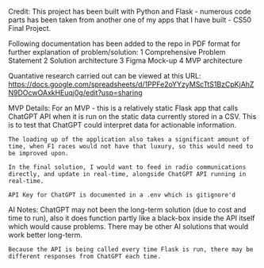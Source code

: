 Credit:
    This project has been built with Python and Flask - numerous code parts has been taken from another one of my apps that I have built - CS50 Final Project.


Following documentation has been added to the repo in PDF format for further explanation of problem/solution:
    1 Comprehensive Problem Statement
    2 Solution architecture
    3 Figma Mock-up
    4 MVP architecture


Quantative research carried out can be viewed at this URL: https://docs.google.com/spreadsheets/d/1PPFe2oYYzyMScTtS1BzCpKjAhZN9DOcwOAxkHEuqj0g/edit?usp=sharing


MVP Details:
    For an MVP - this is a relatively static Flask app that calls ChatGPT API when it is run on the static data currently stored in a CSV. This is to test that ChatGPT could interpret data for actionable information.

    The loading up of the application also takes a significant amount of time, when F1 races would not have that luxury, so this would need to be improved upon.

    In the final solution, I would want to feed in radio communications directly, and update in real-time, alongside ChatGPT API running in real-time.

    API Key for ChatGPT is documented in a .env which is gitignore'd


AI Notes:
    ChatGPT may not been the long-term solution (due to cost and time to run), also it does function partly like a black-box inside the API itself which would cause problems. There may be other AI solutions that would work better long-term.

    Because the API is being called every time Flask is run, there may be different responses from ChatGPT each time.